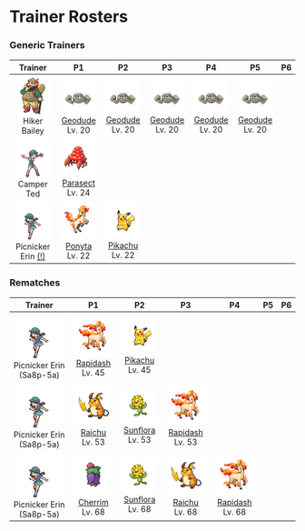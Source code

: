 # Trainer Rosters

### Generic Trainers

| Trainer | P1 | P2 | P3 | P4 | P5 | P6 |
|:-------:|:--:|:--:|:--:|:--:|:--:|:--:|
| ![Hiker Bailey](../../assets/trainers/hiker.png "Hiker Bailey")<br>Hiker Bailey | ![Geodude](../../assets/sprites/geodude/front.gif "Geodude")<br>[Geodude](../../pokemon/geodude.md/)<br>Lv. 20 | ![Geodude](../../assets/sprites/geodude/front.gif "Geodude")<br>[Geodude](../../pokemon/geodude.md/)<br>Lv. 20 | ![Geodude](../../assets/sprites/geodude/front.gif "Geodude")<br>[Geodude](../../pokemon/geodude.md/)<br>Lv. 20 | ![Geodude](../../assets/sprites/geodude/front.gif "Geodude")<br>[Geodude](../../pokemon/geodude.md/)<br>Lv. 20 | ![Geodude](../../assets/sprites/geodude/front.gif "Geodude")<br>[Geodude](../../pokemon/geodude.md/)<br>Lv. 20 |
| ![Camper Ted](../../assets/trainers/camper.png "Camper Ted")<br>Camper Ted | ![Parasect](../../assets/sprites/parasect/front.gif "Parasect")<br>[Parasect](../../pokemon/parasect.md/)<br>Lv. 24 |
| ![Picnicker Erin [(!)](#rematches)](../../assets/trainers/picnicker.png "Picnicker Erin [(!)](#rematches)")<br>Picnicker Erin [(!)](#rematches) | ![Ponyta](../../assets/sprites/ponyta/front.gif "Ponyta")<br>[Ponyta](../../pokemon/ponyta.md/)<br>Lv. 22 | ![Pikachu](../../assets/sprites/pikachu/front.gif "Pikachu")<br>[Pikachu](../../pokemon/pikachu.md/)<br>Lv. 22 |


### Rematches

| Trainer | P1 | P2 | P3 | P4 | P5 | P6 |
|:-------:|:--:|:--:|:--:|:--:|:--:|:--:|
| ![Picnicker Erin (Sa8p-5a)](../../assets/trainers/picnicker.png "Picnicker Erin (Sa8p-5a)")<br>Picnicker Erin (Sa8p-5a) | ![Rapidash](../../assets/sprites/rapidash/front.gif "Rapidash")<br>[Rapidash](../../pokemon/rapidash.md/)<br>Lv. 45 | ![Pikachu](../../assets/sprites/pikachu/front.gif "Pikachu")<br>[Pikachu](../../pokemon/pikachu.md/)<br>Lv. 45 |
| ![Picnicker Erin (Sa8p-5a)](../../assets/trainers/picnicker.png "Picnicker Erin (Sa8p-5a)")<br>Picnicker Erin (Sa8p-5a) | ![Raichu](../../assets/sprites/raichu/front.gif "Raichu")<br>[Raichu](../../pokemon/raichu.md/)<br>Lv. 53 | ![Sunflora](../../assets/sprites/sunflora/front.gif "Sunflora")<br>[Sunflora](../../pokemon/sunflora.md/)<br>Lv. 53 | ![Rapidash](../../assets/sprites/rapidash/front.gif "Rapidash")<br>[Rapidash](../../pokemon/rapidash.md/)<br>Lv. 53 |
| ![Picnicker Erin (Sa8p-5a)](../../assets/trainers/picnicker.png "Picnicker Erin (Sa8p-5a)")<br>Picnicker Erin (Sa8p-5a) | ![Cherrim](../../assets/sprites/cherrim/front.gif "Cherrim")<br>[Cherrim](../../pokemon/cherrim.md/)<br>Lv. 68 | ![Sunflora](../../assets/sprites/sunflora/front.gif "Sunflora")<br>[Sunflora](../../pokemon/sunflora.md/)<br>Lv. 68 | ![Raichu](../../assets/sprites/raichu/front.gif "Raichu")<br>[Raichu](../../pokemon/raichu.md/)<br>Lv. 68 | ![Rapidash](../../assets/sprites/rapidash/front.gif "Rapidash")<br>[Rapidash](../../pokemon/rapidash.md/)<br>Lv. 68 |

